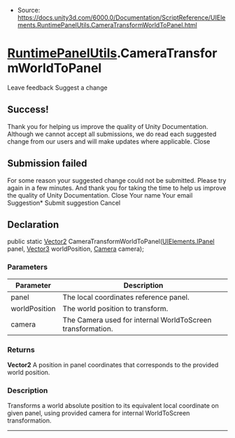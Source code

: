* Source: https://docs.unity3d.com/6000.0/Documentation/ScriptReference/UIElements.RuntimePanelUtils.CameraTransformWorldToPanel.html

#  [RuntimePanelUtils](https://docs.unity3d.com/6000.0/Documentation/ScriptReference/UIElements.RuntimePanelUtils.html).CameraTransformWorldToPanel
Leave feedback
Suggest a change
## Success!
Thank you for helping us improve the quality of Unity Documentation. Although we cannot accept all submissions, we do read each suggested change from our users and will make updates where applicable.
Close
## Submission failed
For some reason your suggested change could not be submitted. Please <a>try again</a> in a few minutes. And thank you for taking the time to help us improve the quality of Unity Documentation.
Close
Your name Your email Suggestion* Submit suggestion
Cancel
## Declaration
public static [Vector2](https://docs.unity3d.com/6000.0/Documentation/ScriptReference/Vector2.html) CameraTransformWorldToPanel([UIElements.IPanel](https://docs.unity3d.com/6000.0/Documentation/ScriptReference/UIElements.IPanel.html) panel, [Vector3](https://docs.unity3d.com/6000.0/Documentation/ScriptReference/Vector3.html) worldPosition, [Camera](https://docs.unity3d.com/6000.0/Documentation/ScriptReference/Camera.html) camera); 
### Parameters
Parameter | Description  
---|---  
panel | The local coordinates reference panel.  
worldPosition | The world position to transform.  
camera | The Camera used for internal WorldToScreen transformation.  
### Returns
**Vector2** A position in panel coordinates that corresponds to the provided world position. 
### Description
Transforms a world absolute position to its equivalent local coordinate on given panel, using provided camera for internal WorldToScreen transformation. 
* * *

